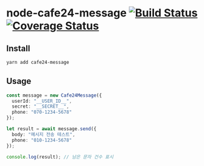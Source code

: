 # node-cafe24-message [![Build Status](https://travis-ci.com/Akachu/node-cafe24sms.svg?branch=master)](https://travis-ci.com/Akachu/node-cafe24sms) [![Coverage Status](https://coveralls.io/repos/github/Akachu/node-cafe24-message/badge.svg)](https://coveralls.io/github/Akachu/node-cafe24-message)

## Install

```bash
yarn add cafe24-message
```

## Usage

```ts
const message = new Cafe24Message({
  userId: "__USER_ID__",
  secret: "__SECRET__",
  phone: "070-1234-5678"
});

let result = await message.send({
  body: "메시지 전송 테스트",
  phone: "010-1234-5678"
});

console.log(result); // 남은 문자 건수 표시
```
